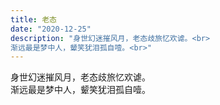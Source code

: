 ```yaml
---
title: 老态
date: "2020-12-25"
description: "身世幻迷摧风月，老态歧旅忆欢谑。<br>
渐远最是梦中人，颦笑犹泪孤自噎。<br>"
---
```


身世幻迷摧风月，老态歧旅忆欢谑。<br>
渐远最是梦中人，颦笑犹泪孤自噎。<br>
